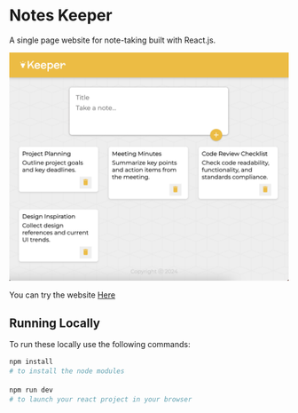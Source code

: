 # Notes Keeper

A single page website for note-taking built with React.js.

![Notes Keeper](./resources/keeper_website.png)

You can try the website [Here](#)

## Running Locally

To run these locally use the following commands:

```bash
npm install
# to install the node modules

npm run dev
# to launch your react project in your browser